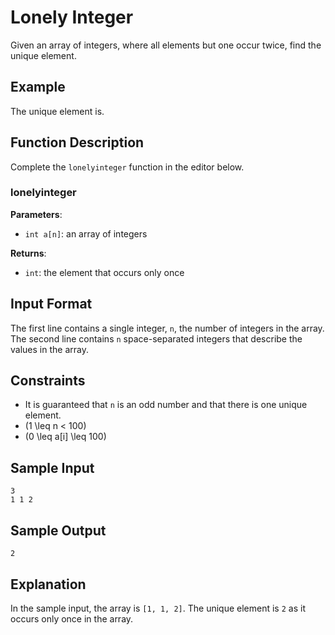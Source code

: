 # Lonely Integer

Given an array of integers, where all elements but one occur twice, find the unique element.

## Example

The unique element is.

## Function Description

Complete the `lonelyinteger` function in the editor below.

### lonelyinteger

**Parameters**:
- `int a[n]`: an array of integers

**Returns**:
- `int`: the element that occurs only once

## Input Format

The first line contains a single integer, `n`, the number of integers in the array.  
The second line contains `n` space-separated integers that describe the values in the array.

## Constraints

- It is guaranteed that `n` is an odd number and that there is one unique element.
- \(1 \leq n < 100\)
- \(0 \leq a[i] \leq 100\)

## Sample Input

```
3
1 1 2
```

## Sample Output

```
2
```

## Explanation

In the sample input, the array is `[1, 1, 2]`. The unique element is `2` as it occurs only once in the array.














































